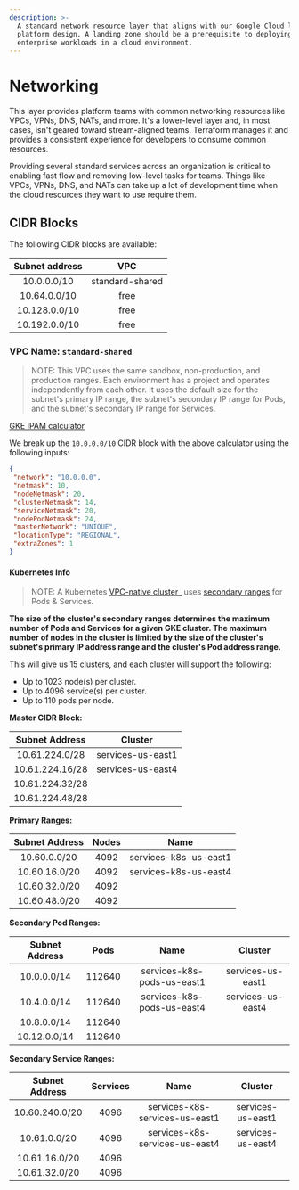 ```yaml
---
description: >-
  A standard network resource layer that aligns with our Google Cloud landing zone
  platform design. A landing zone should be a prerequisite to deploying
  enterprise workloads in a cloud environment.
---
```


# Networking

This layer provides platform teams with common networking resources like VPCs, VPNs, DNS, NATs, and more.  It's a lower-level layer and, in most cases, isn't geared toward stream-aligned teams. Terraform manages it and provides a consistent experience for developers to consume common resources.

Providing several standard services across an organization is critical to enabling fast flow and removing low-level tasks for teams. Things like VPCs, VPNs, DNS, and NATs can take up a lot of development time when the cloud resources they want to use require them.

## CIDR Blocks

The following CIDR blocks are available:

| Subnet address |       VPC       |
| :------------: | :-------------: |
|   10.0.0.0/10  | standard-shared |
|  10.64.0.0/10  |       free      |
|  10.128.0.0/10 |       free      |
|  10.192.0.0/10 |       free      |

### VPC Name: `standard-shared`

> NOTE: This VPC uses the same sandbox, non-production, and production ranges. Each environment has a project and operates independently from each other. It uses the default size for the subnet's primary IP range, the subnet's secondary IP range for Pods, and the subnet's secondary IP range for Services.

[GKE IPAM calculator](https://googlecloudplatform.github.io/gke-ip-address-management)

We break up the `10.0.0.0/10` CIDR block with the above calculator using the following inputs:

```json
{
 "network": "10.0.0.0",
 "netmask": 10,
 "nodeNetmask": 20,
 "clusterNetmask": 14,
 "serviceNetmask": 20,
 "nodePodNetmask": 24,
 "masterNetwork": "UNIQUE",
 "locationType": "REGIONAL",
 "extraZones": 1
}
```

#### Kubernetes Info

> NOTE: A Kubernetes [VPC-native cluster_](https://cloud.google.com/kubernetes-engine/docs/concepts/alias-ips) uses [secondary ranges](https://cloud.google.com/kubernetes-engine/docs/concepts/alias-ips#cluster\_sizing\_secondary\_range\_pods) for Pods & Services.

**The size of the cluster's secondary ranges determines the maximum number of Pods and Services for a given GKE cluster. The maximum number of nodes in the cluster is limited by the size of the cluster's subnet's primary IP address range and the cluster's Pod address range.**

This will give us 15 clusters, and each cluster will support the following:

* Up to 1023 node(s) per cluster.
* Up to 4096 service(s) per cluster.
* Up to 110 pods per node.

**Master CIDR Block:**

|  Subnet Address |      Cluster      |
| :-------------: | :---------------: |
|  10.61.224.0/28 | services-us-east1 |
| 10.61.224.16/28 | services-us-east4 |
| 10.61.224.32/28 |                   |
| 10.61.224.48/28 |                   |

**Primary Ranges:**

| Subnet Address | Nodes |          Name         |
| :------------: | :---: | :-------------------: |
|  10.60.0.0/20  |  4092 | services-k8s-us-east1 |
|  10.60.16.0/20 |  4092 | services-k8s-us-east4 |
|  10.60.32.0/20 |  4092 |                       |
|  10.60.48.0/20 |  4092 |                       |

**Secondary Pod Ranges:**

| Subnet Address |  Pods  |            Name            |      Cluster      |
| :------------: | :----: | :------------------------: | :---------------: |
|   10.0.0.0/14  | 112640 | services-k8s-pods-us-east1 | services-us-east1 |
|   10.4.0.0/14  | 112640 | services-k8s-pods-us-east4 | services-us-east4 |
|   10.8.0.0/14  | 112640 |                            |                   |
|  10.12.0.0/14  | 112640 |                            |                   |

**Secondary Service Ranges:**

| Subnet Address | Services |              Name              |      Cluster      |
| :------------: | :------: | :----------------------------: | :---------------: |
| 10.60.240.0/20 |   4096   | services-k8s-services-us-east1 | services-us-east1 |
|  10.61.0.0/20  |   4096   | services-k8s-services-us-east4 | services-us-east4 |
|  10.61.16.0/20 |   4096   |                                |                   |
|  10.61.32.0/20 |   4096   |                                |                   |
